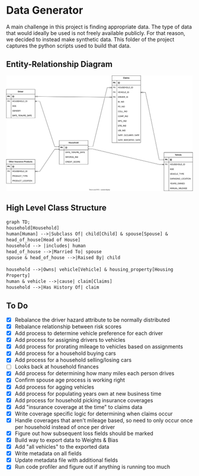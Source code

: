# Data Generator

A main challenge in this project is finding appropriate data. The type of data that would ideally be used is not freely available publicly. For that reason, we decided to instead make synthetic data. This folder of the project captures the python scripts used to build that data.

## Entity-Relationship Diagram 

<img src="./ER Diagram for Data.svg">

## High Level Class Structure

```mermaid
graph TD;
household[Household]
human[Human] -->|Subclass Of| child[Child] & spouse[Spouse] & head_of_house[Head of House]
household --> |includes| human
head_of_house -->|Married To| spouse
spouse & head_of_house -->|Raised By| child

household -->|Owns| vehicle[Vehicle] & housing_property[Housing Property]
human & vehicle -->|cause| claim[Claims]
household -->|Has History Of| claim

```

## To Do  

- [x] Rebalance the driver hazard attribute to be normally distributed  
- [x] Rebalance relationship between risk scores
- [x] Add process to determine vehicle preference for each driver
- [x] Add process for assigning drivers to vehicles
- [x] Add process for prorating mileage to vehicles based on assignments
- [x] Add process for a household buying cars  
- [x] Add process for a household selling/losing cars  
- [ ] Looks back at household finances
- [x] Add process for determining how many miles each person drives  
- [x] Confirm spouse age process is working right
- [x] Add process for agging vehicles
- [x] Add process for populating years own at new business time
- [x] Add process for household picking insurance coverages  
- [x] Add "insurance coverage at the time" to claims data  
- [x] Write coverage specific logic for determining when claims occur  
- [x] Handle coverages that aren't mileage based, so need to only occur once per household instead of once per driver
- [x] Figure out how subsequent loss fields should be marked
- [x] Build way to export data to Weights & Bias  
- [x] Add "all vehicles" to the exported data
- [x] Write metadata on all fields  
- [x] Update metadata file with additional fields
- [x] Run code profiler and figure out if anything is running too much
